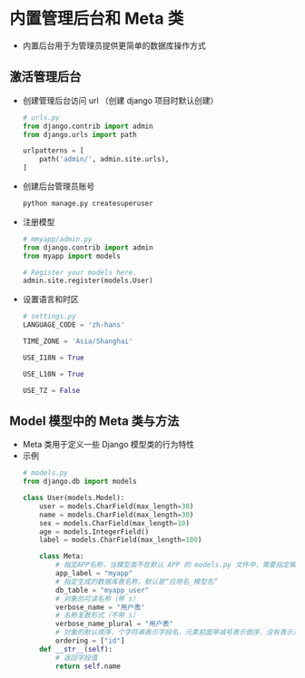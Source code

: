 # 内置管理后台和 Meta 类
- 内置后台用于为管理员提供更简单的数据库操作方式
## 激活管理后台
- 创建管理后台访问 url （创建 django 项目时默认创建）
    ```python
    # urls.py
    from django.contrib import admin
    from django.urls import path

    urlpatterns = [
        path('admin/', admin.site.urls),
    ]
    ```
- 创建后台管理员账号
    ```bash
    python manage.py createsuperuser
    ```
- 注册模型
    ```python
    # mmyapp/admin.py
    from django.contrib import admin
    from myapp import models

    # Register your models here.
    admin.site.register(models.User)
    ```
- 设置语言和时区
    ```python
    # settings.py
    LANGUAGE_CODE = 'zh-hans'

    TIME_ZONE = 'Asia/Shanghai'

    USE_I18N = True

    USE_L10N = True

    USE_TZ = False
    ```
## Model 模型中的 Meta 类与方法
- Meta 类用于定义一些 Django 模型类的行为特性
- 示例
    ```python
    # models.py
    from django.db import models

    class User(models.Model):
        user = models.CharField(max_length=30)
        name = models.CharField(max_length=30)
        sex = models.CharField(max_length=10)
        age = models.IntegerField()
        label = models.CharField(max_length=100)

        class Meta:
            # 指定APP名称，当模型类不在默认 APP 的 models.py 文件中，需要指定模型类是属于哪个APP
            app_label = "myapp"
            # 指定生成的数据库表名称，默认是“应用名_模型名”
            db_table = "myapp_user"
            # 对象的可读名称（带 s）
            verbose_name = "用户表"
            # 名称复数形式（不带 s）
            verbose_name_plural = "用户表"
            # 对象的默认顺序，个字符串表示字段名，元素前面带减号表示倒序，没有表示升序，问号表示随机排序
            ordering = ["id"]
        def __str__(self):
            # 返回字段值
            return self.name
    ```